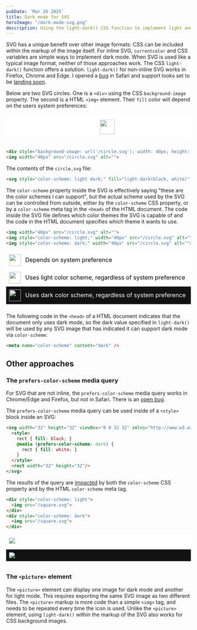 ```yaml
---
pubDate: 'Mar 26 2025'
title: Dark mode for SVG
heroImage: "/dark-mode-svg.png"
description: Using the light-dark() CSS function to implement light and dark mode for non-inline SVG icons, including SVG used with the HTML img element or as a CSS background-image. 
---
```


SVG has a unique benefit over other image formats: CSS can be included within the markup of the image itself. For inline SVG, `currentcolor` and CSS variables are simple ways to implement dark mode. When SVG is used like a typical image format, neither of those approaches work. The CSS `light-dark()` function offers a solution. `light-dark()` for non-inline SVG works in Firefox, Chrome and Edge. I opened a [bug](https://bugs.webkit.org/show_bug.cgi?id=283489) in Safari and support looks set to be [landing soon](https://github.com/WebKit/WebKit/pull/42918).

Below are two SVG circles. One is a `<div>` using the CSS `background-image` property. The second is a HTML `<img>` element. Their `fill` color will depend on the users system preferences:

<div style="display: flex; justify-content: center; gap: 8px; margin-bottom: 24px; color-scheme: light dark; background-color: Canvas; padding: 16px;">
<div style="width: 40px; height: 40px; background-image: url('/circle.svg')">
</div>
<img width="40px" src="/circle.svg" alt="">
</div>

```html
<div style="background-image: url('/circle.svg'); width: 40px; height: 40px;"></div>
<img width="40px" src="/circle.svg" alt="">
```

The contents of the `circle.svg` file:

```html
<svg style="color-scheme: light dark;" fill="light-dark(black, white)" viewBox="0 0 10 10" xmlns="http://www.w3.org/2000/svg"><circle cx="5" cy="5" r="5"/></svg>
```

The `color-scheme` property inside the SVG is effectively saying "these are the color schemes I can support", but the actual scheme used by the SVG can be controlled from outside, either by the `color-scheme` CSS property, or by a `color-scheme` meta tag in the `<head>` of the HTML document. The code inside the SVG file defines which color themes the SVG is capable of and the code in the HTML document specifies which theme it wants to use.

```html
<img width="40px" src="/circle.svg" alt="">
<img style="color-scheme: light;" width="40px" src="/circle.svg" alt="">
<img style="color-scheme: dark;" width="40px" src="/circle.svg" alt="">
```

<div style="margin-bottom: 24px; line-height: 1.3; font-size: 16px;">
<div style="display: grid; grid-template-columns: max-content 1fr; color-scheme: light dark; background-color: Canvas; color: CanvasText; padding: 8px; align-items: center; gap: 12px;"><img width="32px" src="/circle.svg" alt=""> <span>Depends on system preference</span></div>
<div style="display: grid; grid-template-columns: max-content 1fr; color-scheme: light; background-color: Canvas; color: CanvasText; padding: 8px; align-items: center; gap: 12px;"><img style="color-scheme: light;" width="32px" src="/circle.svg" alt=""> <span>Uses light color scheme, regardless of system preference</span></div>
<div style="display: grid; grid-template-columns: max-content 1fr; color-scheme: dark; background-color: Canvas; color: CanvasText; padding: 8px; align-items: center; gap: 12px;"><img style="color-scheme: dark;" width="32px" src="/circle.svg" alt=""> <span>Uses dark color scheme, regardless of system preference</span></div>
</div>

The following code in the `<head>` of a HTML document indicates that the document only uses dark mode, so the dark value specified in `light-dark()` will be used by any SVG image that has indicated it can support dark mode via `color-scheme`:

```html
<meta name="color-scheme" content="dark" />
```

## Other approaches

### The `prefers-color-scheme` media query

For SVG that are not inline, the `prefers-color-scheme` media query works in Chrome/Edge and Firefox, but not in Safari. There is an [open bug](https://bugs.webkit.org/show_bug.cgi?id=199134).

The `prefers-color-scheme` media query can be used inside of a `<style>` block inside an SVG:

```html
<svg width="32" height="32" viewBox="0 0 32 32" xmlns="http://www.w3.org/2000/svg">
  <style>
    rect { fill: black; }
    @media (prefers-color-scheme: dark) {
      rect { fill: white; }
    }
  </style>
  <rect width="32" height="32"/>
</svg>
```

The results of the query are [impacted](https://github.com/w3c/csswg-drafts/issues/7213) by both the `color-scheme` CSS property and by the HTML `color-scheme` meta tag.

```html
<div style="color-scheme: light">
  <img src="/square.svg">
</div>
<div style="color-scheme: dark">
  <img src="/square.svg">
</div>
```

<div style="color-scheme: light; background-color: Canvas; padding: 8px;">
  <img style="border-radius: 0;" src="/square.svg">
</div>
<div style="color-scheme: dark; background-color: Canvas; margin-top: 8px; margin-bottom: 32px; padding: 8px;">
  <img style="border-radius: 0;" src="/square.svg">
</div>

### The `<picture>` element

The `<picture>` element can display one image for dark mode and another for light mode. This requires exporting the same SVG image as two different files. The `<picture>` markup is more code than a simple `<img>` tag, and needs to be repeated every time the icon is used. Unlike the `<picture>` element, using `light-dark()` within the markup of the SVG also works for CSS background images.

